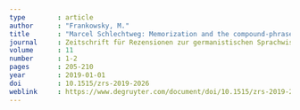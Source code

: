 ```yaml
---
type        : article
author      : "Frankowsky, M."
title       : "Marcel Schlechtweg: Memorization and the compound-phrase distinction. An investigation of complex constructions in German, French and English. Berlin, Boston: De Gruyter"
journal     : Zeitschrift für Rezensionen zur germanistischen Sprachwissenschaft
volume      : 11
number      : 1-2
pages       : 205-210
year        : 2019-01-01
doi         : 10.1515/zrs-2019-2026
weblink     : https://www.degruyter.com/document/doi/10.1515/zrs-2019-2026/html
---
```


